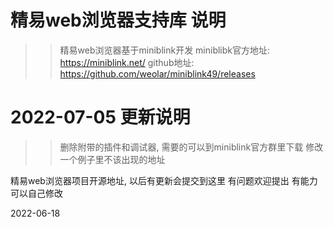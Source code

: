 # 精易web浏览器支持库 说明
>> 精易web浏览器基于miniblink开发
 miniblibk官方地址: https://miniblink.net/
 github地址: https://github.com/weolar/miniblink49/releases


# 2022-07-05 更新说明
>> 删除附带的插件和调试器, 需要的可以到miniblink官方群里下载
 修改一个例子里不该出现的地址

精易web浏览器项目开源地址, 以后有更新会提交到这里
有问题欢迎提出
有能力可以自己修改

2022-06-18
